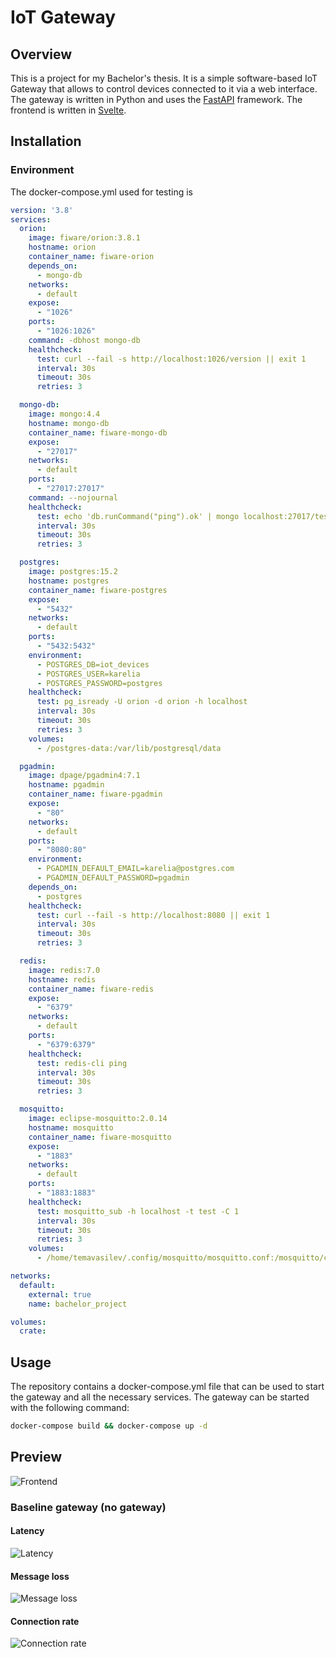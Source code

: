 # IoT Gateway

## Overview
This is a project for my Bachelor's thesis. It is a simple software-based IoT Gateway that allows to control devices connected to it via a web interface. The gateway is written in Python and uses the [FastAPI](https://fastapi.tiangolo.com/) framework. The frontend is written in [Svelte](https://svelte.dev/).


## Installation
### Environment 
The docker-compose.yml used for testing is
```yaml
version: '3.8'
services:
  orion:
    image: fiware/orion:3.8.1
    hostname: orion
    container_name: fiware-orion
    depends_on:
      - mongo-db
    networks:
      - default
    expose:
      - "1026"
    ports:
      - "1026:1026"
    command: -dbhost mongo-db
    healthcheck:
      test: curl --fail -s http://localhost:1026/version || exit 1
      interval: 30s
      timeout: 30s
      retries: 3

  mongo-db:
    image: mongo:4.4
    hostname: mongo-db
    container_name: fiware-mongo-db
    expose:
      - "27017"
    networks:
      - default
    ports:
      - "27017:27017"
    command: --nojournal
    healthcheck:
      test: echo 'db.runCommand("ping").ok' | mongo localhost:27017/test --quiet
      interval: 30s
      timeout: 30s
      retries: 3

  postgres:
    image: postgres:15.2
    hostname: postgres
    container_name: fiware-postgres
    expose:
      - "5432"
    networks:
      - default
    ports:
      - "5432:5432"
    environment:
      - POSTGRES_DB=iot_devices
      - POSTGRES_USER=karelia
      - POSTGRES_PASSWORD=postgres
    healthcheck:
      test: pg_isready -U orion -d orion -h localhost
      interval: 30s
      timeout: 30s
      retries: 3
    volumes:
      - /postgres-data:/var/lib/postgresql/data

  pgadmin:
    image: dpage/pgadmin4:7.1
    hostname: pgadmin
    container_name: fiware-pgadmin
    expose:
      - "80"
    networks:
      - default
    ports:
      - "8080:80"
    environment:
      - PGADMIN_DEFAULT_EMAIL=karelia@postgres.com
      - PGADMIN_DEFAULT_PASSWORD=pgadmin
    depends_on:
      - postgres
    healthcheck:
      test: curl --fail -s http://localhost:8080 || exit 1
      interval: 30s
      timeout: 30s
      retries: 3

  redis:
    image: redis:7.0
    hostname: redis
    container_name: fiware-redis
    expose:
      - "6379"
    networks:
      - default
    ports:
      - "6379:6379"
    healthcheck:
      test: redis-cli ping
      interval: 30s
      timeout: 30s
      retries: 3

  mosquitto:
    image: eclipse-mosquitto:2.0.14
    hostname: mosquitto
    container_name: fiware-mosquitto
    expose:
      - "1883"
    networks:
      - default
    ports:
      - "1883:1883"
    healthcheck:
      test: mosquitto_sub -h localhost -t test -C 1
      interval: 30s
      timeout: 30s
      retries: 3
    volumes:
      - /home/temavasilev/.config/mosquitto/mosquitto.conf:/mosquitto/config/mosquitto.conf

networks:
  default:
    external: true
    name: bachelor_project

volumes:
  crate:
```

## Usage
The repository contains a docker-compose.yml file that can be used to start the gateway and all the necessary services. The gateway can be started with the following command:
```bash
docker-compose build && docker-compose up -d
```

## Preview
![Frontend](frontend/preview/preview_v0.1.png)


### Baseline gateway (no gateway)
#### Latency
![Latency](tests/preview/test_latency.png "Latency")

#### Message loss
![Message loss](tests/preview/test_messloss.png "Message loss")

#### Connection rate
![Connection rate](tests/preview/test_connrate.png "Connection rate")
